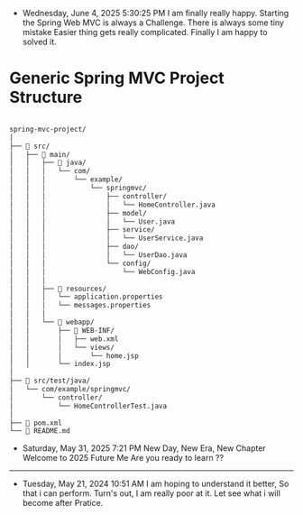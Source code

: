 - Wednesday, June 4, 2025 5:30:25 PM
I am finally really happy.
Starting the Spring Web MVC is always a Challenge.
There is always some tiny mistake
Easier thing gets really complicated.
Finally I am happy to solved it.




# Generic Spring MVC Project Structure


```md

spring-mvc-project/
│
├── 📁 src/
│   ├── 📁 main/
│   │   ├── 📁 java/
│   │   │   └── com/
│   │   │       └── example/
│   │   │           └── springmvc/
│   │   │               ├── controller/
│   │   │               │   └── HomeController.java
│   │   │               ├── model/
│   │   │               │   └── User.java
│   │   │               ├── service/
│   │   │               │   └── UserService.java
│   │   │               ├── dao/
│   │   │               │   └── UserDao.java
│   │   │               └── config/
│   │   │                   └── WebConfig.java
│   │   │
│   │   ├── 📁 resources/
│   │   │   └── application.properties
│   │   │   └── messages.properties
│   │   │
│   │   └── 📁 webapp/
│   │       ├── 📁 WEB-INF/
│   │       │   ├── web.xml
│   │       │   └── views/
│   │       │       └── home.jsp
│   │       └── index.jsp
│
├── 📁 src/test/java/
│   └── com/example/springmvc/
│       └── controller/
│           └── HomeControllerTest.java
│
├── 📄 pom.xml
└── 📄 README.md

```










- Saturday, May 31, 2025 7:21 PM
New Day, New Era, New Chapter
Welcome to 2025
Future Me
Are you ready to learn ??


---

- Tuesday, May 21, 2024 10:51 AM
I am hoping to understand it better, So that i can perform.
Turn's out, I am really poor at it.
Let see what i will become after Pratice.